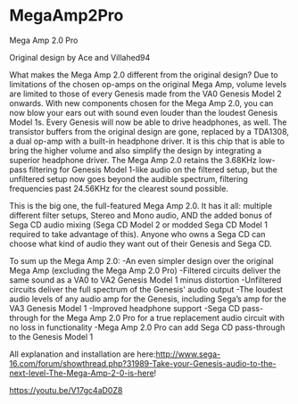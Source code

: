 # MegaAmp2Pro
Mega Amp 2.0 Pro

Original design by Ace and Villahed94

What makes the Mega Amp 2.0 different from the original design?
Due to limitations of the chosen op-amps on the original Mega Amp, volume levels are limited to those of every Genesis made from the VA0 Genesis Model 2 onwards. With new components chosen for the Mega Amp 2.0, you can now blow your ears out with sound even louder than the loudest Genesis Model 1s.
Every Genesis will now be able to drive headphones, as well. The transistor buffers from the original design are gone, replaced by a TDA1308, a dual op-amp with a built-in headphone driver. It is this chip that is able to bring the higher volume and also simplify the design by integrating a superior headphone driver.
The Mega Amp 2.0 retains the 3.68KHz low-pass filtering for Genesis Model 1-like audio on the filtered setup, but the unfiltered setup now goes beyond the audible spectrum, filtering frequencies past 24.56KHz for the clearest sound possible.

This is the big one, the full-featured Mega Amp 2.0. It has it all: multiple different filter setups, Stereo and Mono audio, AND the added bonus of Sega CD audio mixing (Sega CD Model 2 or modded Sega CD Model 1 required to take advantage of this). Anyone who owns a Sega CD can choose what kind of audio they want out of their Genesis and Sega CD.

To sum up the Mega Amp 2.0:
-An even simpler design over the original Mega Amp (excluding the Mega Amp 2.0 Pro)
-Filtered circuits deliver the same sound as a VA0 to VA2 Genesis Model 1 minus distortion
-Unfiltered circuits deliver the full spectrum of the Genesis' audio output
-The loudest audio levels of any audio amp for the Genesis, including Sega’s amp for the VA3 Genesis Model 1
-Improved headphone support
-Sega CD pass-through for the Mega Amp 2.0 Pro for a true replacement audio circuit with no loss in functionality
-Mega Amp 2.0 Pro can add Sega CD pass-through to the Genesis Model 1


All explanation and installation are here:http://www.sega-16.com/forum/showthread.php?31989-Take-your-Genesis-audio-to-the-next-level-The-Mega-Amp-2-0-is-here!

https://youtu.be/V17gc4aD0Z8
